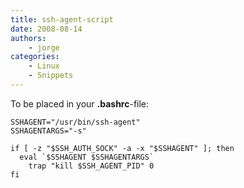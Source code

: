 ```yaml
---
title: ssh-agent-script
date: 2008-08-14
authors:
    - jorge
categories:
    - Linux
    - Snippets
---
```

To be placed in your **.bashrc**-file:

```
SSHAGENT="/usr/bin/ssh-agent"
SSHAGENTARGS="-s"

if [ -z "$SSH_AUTH_SOCK" -a -x "$SSHAGENT" ]; then
  eval `$SSHAGENT $SSHAGENTARGS`
    trap "kill $SSH_AGENT_PID" 0
fi
```
